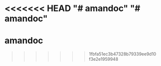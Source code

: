 <<<<<<< HEAD
"# amandoc" 
"# amandoc" 
=======
# amandoc
>>>>>>> 1fbfa51ec3b47328b79339ee9d10f3e2e1959948
